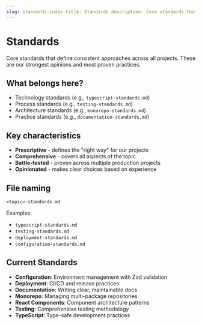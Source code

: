```yaml
---
slug: standards-index title: Standards description: Core standards that define consistent approaches across all projects type: index
---
```


# Standards

Core standards that define consistent approaches across all projects. These are our strongest opinions and most proven practices.

## What belongs here?

- Technology standards (e.g., `typescript-standards.md`)
- Process standards (e.g., `testing-standards.md`)
- Architecture standards (e.g., `monorepo-standards.md`)
- Practice standards (e.g., `documentation-standards.md`)

## Key characteristics

- **Prescriptive** - defines the "right way" for our projects
- **Comprehensive** - covers all aspects of the topic
- **Battle-tested** - proven across multiple production projects
- **Opinionated** - makes clear choices based on experience

## File naming

`<topic>-standards.md`

Examples:

- `typescript-standards.md`
- `testing-standards.md`
- `deployment-standards.md`
- `configuration-standards.md`

## Current Standards

- **Configuration**: Environment management with Zod validation
- **Deployment**: CI/CD and release practices
- **Documentation**: Writing clear, maintainable docs
- **Monorepo**: Managing multi-package repositories
- **React Components**: Component architecture patterns
- **Testing**: Comprehensive testing methodology
- **TypeScript**: Type-safe development practices
